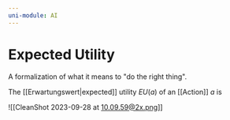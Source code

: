 ```yaml
---
uni-module: AI
---
```

# Expected Utility

A formalization of what it means to "do the right thing".

The [[Erwartungswert|expected]] utility $EU(a)$ of an [[Action]] $a$ is 

![[CleanShot 2023-09-28 at 10.09.59@2x.png]]

